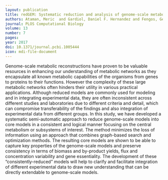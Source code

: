 ```yaml
---
layout: publication
title: redGEM: Systematic reduction and analysis of genome-scale metabolic reconstructions for development of consistent core metabolic models
authors: Ataman, Meric  and Gardiol, Daniel F. Hernandez and Fengos, Georgios and Hatzimanikatis, Vassily
journal: PLOS Computational Biology
volume: 13
number: 7
pages: 
year: 2017
doi: 10.1371/journal.pcbi.1005444
icon: mdi-file-document
---
```

Genome-scale metabolic reconstructions have proven to be valuable resources in enhancing our understanding of metabolic networks as they encapsulate all known metabolic capabilities of the organisms from genes to proteins to their functions. However the complexity of these large metabolic networks often hinders their utility in various practical applications. Although reduced models are commonly used for modeling and in integrating experimental data, they are often inconsistent across different studies and laboratories due to different criteria and detail, which can compromise transferability of the findings and also integration of experimental data from different groups. In this study, we have developed a systematic semi-automatic approach to reduce genome-scale models into core models in a consistent and logical manner focusing on the central metabolism or subsystems of interest. The method minimizes the loss of information using an approach that combines graph-based search and optimization methods. The resulting core models are shown to be able to capture key properties of the genome-scale models and preserve consistency in terms of biomass and by-product yields, flux and concentration variability and gene essentiality. The development of these “consistently-reduced” models will help to clarify and facilitate integration of different experimental data to draw new understanding that can be directly extendable to genome-scale models.